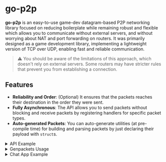 # go-p2p

**go-p2p** is an easy-to-use game-dev datagram-based P2P networking library focused on reducing boilerplate while remaining robust and flexible
which allows you to communicate without external servers, and without worrying about NAT and port forwarding on routers.
It was primarily designed as a game development library, implementing a lightweight version of TCP over UDP,
enabling fast and reliable communication.

> :warning: You should be aware of the limitations of this approach, which doesn't rely on external servers.
Some routers may have stricter rules that prevent you from establishing a connection.

## Features

<!--NOT TESTED YET-->
<!--- **Blazingly Fast**: Not having all the unnecessary features of TCP makes each request much lighter.-->

- **Reliability and Order**: (Optional) It ensures that the packets reaches their destination in the order they were sent.
- **Fully Asynchronous**: The API allows you to send packets without blocking and receive packets by registering handlers for specific packet types.
- **Auto-generated Packets**: You can auto-generate utilities (at pre-compile time) for building and parsing packets by just declaring their payload with `struct`s.

<details>
<summary>API Example</summary>

> This is just an example of the API, there is a working example below :)

```go
package main

import (
	"context"
	"fmt"
	"log"

	"github.com/MarcosTypeAP/go-p2p"
)

// Auto-generate utilities
//go:generate -command genpackets go run github.com/MarcosTypeAP/go-p2p/cmd/genpackets
//go:generate genpackets -prefix=Payload -payload-flags=-fields=all

// Group level
//
//p2p:packet -need-ack
const (
	PacketMessage = p2p.PacketCustom + iota

	// Packet level
	PacketPing //p2p:packet -need-ack -exclude=parser
	PacketPong //p2p:packet -need-ack -exclude=parser

	PacketSomething //p2p:packet
	// ...
)

type PayloadPacketMessage struct {
	msg string
}

type Thing struct {
	nested string
}

//p2p:payload PacketSomething -fields=unexported -ref=parser
type PayloadPacketSomething struct {
	ptr    *float32
	random struct {
		a       int
		b       Thing
		mapList []map[int]string
	}
	Exported int
}

func client() {
    // Imagine this is useful
	ctx, cancel := context.WithCancel(context.Background())
	defer cancel()

	// Connect to 100.100.100.100 (both peers are using the default port)
	conn, err := p2p.Dial(ctx, "100.100.100.100")
	if err != nil {
		log.Fatal(err)
	}
	defer conn.Close()

	// Listen for PacketPing and reply with PacketPong
	conn.OnReceive(PacketPing, func(packet p2p.Packet) {
		buf := make([]byte, p2p.HeaderSize)
		conn.Send(BuildPacketPong(buf))
	})

	thing := PayloadPacketSomething{}
	thing.random.mapList = make([]map[int]string, 2)
	for i := range len(thing.random.mapList) {
		thing.random.mapList[i] = make(map[int]string, 4)
	}

	// Listen for PacketSomething and parse it without allocating new memory
	conn.OnReceive(PacketSomething, func(packet p2p.Packet) {
		err = ParsePacketSomething(packet, &thing)
		if err != nil {
			log.Fatal(err)
		}
		for _, m := range thing.random.mapList {
			for k, v := range m {
				log.Println("Some random thing:", k, v)
			}
		}
	})

	msg := PayloadPacketMessage{"some message"}
	buf := make([]byte, 32)

	// Send a PacketMessage and wait for it to arrive
	err = <-conn.Send(BuildPacketMessage(buf, msg))
	if err != nil {
		log.Fatal(err)
	}

	// Wait to receive a PacketMessage
	res := <-conn.Receive(PacketMessage, buf)
	if res.Err != nil {
		log.Fatal(res.Err)
	}
	// And then parse it
	msg, err = ParsePacketMessage(res.Packet)
	if err != nil {
		log.Fatal(err)
	}
	log.Println("Received message:", msg.msg)

	// Wait for the connection to end
	<-conn.Done()

	// Check the cause why it ended
	err = conn.Err()
	if err != nil {
		if errors.Is(err, p2p.ErrPeerClosed) {
			log.Println("Peer disconnected")
			return
		}
		log.Fatal(err)
	}
}

func server() {
    // Imagine this is useful
	ctx, cancel := context.WithCancel(context.Background())
	defer cancel()

	// Wait for 200.200.200.200 to connect (both peers are using the default port)
	conn, err := p2p.Listen(ctx, "200.200.200.200", p2p.WithReceiveBufferSize(8), p2p.WithReuseAddress()) // Some random options
	if err != nil {
		log.Fatal(err)
	}
	defer conn.Close()

	// Listen to unexpected packets and exit
	conn.OnReceiveUnexpected(func(packet p2p.Packet) {
		log.Fatalf("Received unexpected packet: kind=%v, payload=%d", packet.Kind(), packet.Payload())
	})

	thing := PayloadPacketSomething{
		random: struct {
			a       int
			b       Thing
			mapList []map[int]string
		}{
			mapList: []map[int]string{
				{},
				{
					69:   "420",
					1337: "leet",
				},
			},
		},
	}
	buf := make([]byte, 128)

	// Send a PacketSomething 3 times because it doesn't have the -need-ack flag (hope at least one arrives)
	thingPacket := BuildPacketSomething(buf, thing)
	for range 3 {
		conn.Send(thingPacket)
	}

	// Wait to receive a PacketMessage
	res := <-conn.Receive(PacketMessage, buf)
	if res.Err != nil {
		log.Fatal(res.Err)
	}
	// And then parse it
	msg, err := ParsePacketMessage(res.Packet)
	if err != nil {
		log.Fatal(err)
	}
	log.Println("Received message:", msg.msg)

	// Wait for the connection to end
	<-conn.Done()

	// Check the cause why it ended
	err = conn.Err()
	if err != nil {
		if errors.Is(err, p2p.ErrPeerClosed) {
			log.Println("Peer disconnected")
			return
		}
		log.Fatal(err)
	}
}

func main() {
    // client()
    // or
    // server()
}
```

```bash
// Generate utilities before compiling
$ go generate <package> 
```

</details>

<details>
<summary>Genpackets Usage</summary>

> :warning: This may be outdated, if you are using it, see it running `go run github.com/MarcosTypeAP/go-p2p/cmd/genpackets -help`.

```
Genpackets generates builders and parsers for the specified packet kinds.
It looks for comment directives to generate packet utilities.

Usage:

    genpackets [flags]

Flags:
    -path string
        Indicates the file path of the generated code, it will be suffixed with '_gen.go'.
        (absolute or relative to the file where //go:generate was placed) (default "packets")
    -payload-flags flags
        Comma-separated list of payload directive flags passed to structs matched by prefix.
    -prefix string
        Generate utilities for structs that have the prefix followed by packet kind.
        eg: prefix=Payload and kind=PacketPing matches: type PayloadPacketPing struct { ... }
    -register-names
        Indicates that names should be generated for the registered packet kinds. (default true)

Directives:

//p2p:packet [flags]

    Must be placed above or next to a packet kind declaration of type p2p.PacketKind.
    It registers a single variable (or group) as a packet kind and specifies their behavior.
    If it is placed on a declaration group, it applies to all declarations in the group.
    If it is placed on a single declaration, it overwrites the group directive.

    Flags:
        -exclude scope
            This indicates that no utility should be generated for this packet kind and the given scope.
        -need-ack
            This indicates that the receiver needs to send an acknowledgment that it received the packet.
        -register-name
            Indicates that names should be generated for the registered packet kinds. (default true)

    Example:
        //p2p:packet -need-ack
        const (
          PacketA = p2p.PacketCustom + iota
          PacketB //p2p:packet -exclude=builder
          ...
        )

        const PacketC p2p.PacketKind = 69

    Final flags:
        PacketA has -need-ack (from group directive)
        PacketB has -exclude=builder (overwrites group directive)
        PacketC has none (It is not recognized as a valid kind because it does not have the directive)

//p2p:payload PACKET_KIND [flags]

    Must be placed above a struct. It indicates that the struct below represents the payload format of the specified packet kind.
    By default, only a builder is generated for packets without this directive.

    Flags:
        -alloc
            This indicates that memory should be allocated for slices and maps.
            It only affects parsers and it is always 'on' when -ref is not used.
        -exclude scope
            This indicates that no utility should be generated for this packet kind and the given scope. 
        -fields export-type
            This filters which fields are used to generate the utilities given the export-type.
        -ref scope
            This indicates that the struct should be passed by reference to the generated utilities on the given scope. 

    Example:
        //p2p:packet
        const (
          PacketPing = p2p.PacketCustom + iota
          ...
        )

        //p2p:payload PacketPing -ref=parser
        type packetPingPayload struct {
          a int
          b bool
        }

    Generates:
        func BuildPacketPing(buf []byte, payload packetPingPayload) p2p.Packet { ... }
        func ParsePacketPing(packet p2p.Packet, payload *packetPingPayload) (err error) { ... }

    Types:
        Scope = none | builder | parser | all
        Export-type = exported | unexported | all
```
</details>

<details>
<summary>Chat App Example</summary>

The example code can be found [here](https://github.com/MarcosTypeAP/go-p2p/blob/main/cmd/example/chat/chat.go).

### Steps
```bash
$ mkdir chatapp && cd chatapp
$ go mod init chatapp

// Download the chat code example
$ wget https://github.com/MarcosTypeAP/go-p2p/blob/main/cmd/example/chat/chat.go

// Download `go-p2p`
$ go mod tidy

// Generate packet utilities
$ go generate
```

Try it on localhost:
- Type something and hit enter to send a message.
- You can change your name with `/name <name>`

#### Shell 1
Run `go run . -laddr=127.0.0.1:61000 -peer=127.0.0.1:62000 -peer=127.0.0.1:63000`
```
Peers: 127.0.0.1:62000, 127.0.0.1:63000
Connected: 127.0.0.1:62000
Connected: 127.0.0.1:63000
/name juanceto01
bar
Message from 127.0.0.1:62000: foo
Disconnected: 127.0.0.1:63000
Connected: 127.0.0.1:63000
Message from 127.0.0.1:63000: baz
```

#### Shell 2
Run `go run . -laddr=127.0.0.1:62000 -peer=127.0.0.1:61000 -peer=127.0.0.1:63000`
```
Peers: 127.0.0.1:61000, 127.0.0.1:63000
Connected: 127.0.0.1:61000
Connected: 127.0.0.1:63000
Message from juanceto01: bar
foo
Disconnected: 127.0.0.1:63000
Connected: 127.0.0.1:63000
Message from 127.0.0.1:63000: baz
```

#### Shell 3
Run `go run . -laddr=127.0.0.1:63000 -peer=127.0.0.1:61000 -peer=127.0.0.1:62000`
```
Peers: 127.0.0.1:61000, 127.0.0.1:62000
Connected: 127.0.0.1:61000
Connected: 127.0.0.1:62000
Message from juanceto01: bar
Message from 127.0.0.1:62000: foo
^C                                                                                                                                                                           

$ go run . -laddr=127.0.0.1:63000 -peer=127.0.0.1:61000 -peer=127.0.0.1:62000
Peers: 127.0.0.1:61000, 127.0.0.1:62000
Connected: 127.0.0.1:61000
Connected: 127.0.0.1:62000
baz
```
</details>
